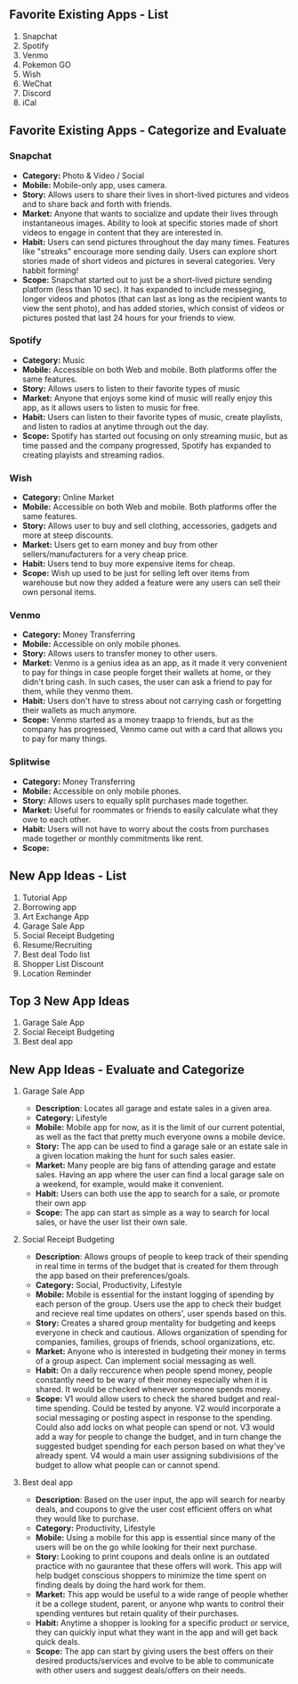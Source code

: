 ## Favorite Existing Apps - List
1. Snapchat
1. Spotify
1. Venmo
1. Pokemon GO
1. Wish
1. WeChat
2. Discord
3. iCal

## Favorite Existing Apps - Categorize and Evaluate
### Snapchat
   - **Category:** Photo & Video / Social 
   - **Mobile:** Mobile-only app, uses camera.
   - **Story:** Allows users to share their lives in short-lived pictures and videos and to share back and forth with friends.
   - **Market:** Anyone that wants to socialize and update their lives through instantaneous images. Ability to look at specific stories made of short videos to engage in content that they are interested in.
   - **Habit:** Users can send pictures throughout the day many times. Features like "streaks" encourage more sending daily. Users can explore short stories made of short videos and pictures in several categories. Very habbit forming!
   - **Scope:** Snapchat started out to just be a short-lived picture sending platform (less than 10 sec). It has expanded to include messeging, longer videos and photos (that can last as long as the recipient wants to view the sent photo), and has added stories, which consist of videos or pictures posted that last 24 hours for your friends to view. 

### Spotify
   - **Category:** Music 
   - **Mobile:** Accessible on both Web and mobile. Both platforms offer the same features.
   - **Story:** Allows users to listen to their favorite types of music
   - **Market:** Anyone that enjoys some kind of music will really enjoy this app, as it allows users to listen to music for free.
   - **Habit:** Users can listen to their favorite types of music, create playlists, and listen to radios at anytime through out the day. 
   - **Scope:** Spotify has started out focusing on only streaming music, but as time passed and the company progressed, Spotify has expanded to creating playists and streaming radios.

### Wish
   - **Category:** Online Market
   - **Mobile:** Accessible on both Web and mobile. Both platforms offer the same features.
   - **Story:** Allows user to buy and sell clothing, accessories, gadgets and more at steep discounts. 
   - **Market:** Users get to earn money and buy from other sellers/manufacturers for a very cheap price.
   - **Habit:** Users tend to buy more expensive items for cheap.
   - **Scope:** Wish up used to be just for selling left over items from warehouse but now they added a feature were any users can sell their own personal items.

### Venmo
   - **Category:** Money Transferring 
   - **Mobile:** Accessible on only mobile phones.
   - **Story:** Allows users to transfer money to other users.
   - **Market:** Venmo is a genius idea as an app, as it made it very convenient to pay for things in case people forget their wallets at home, or they didn't bring cash. In such cases, the user can ask a friend to pay for them, while they venmo them. 
   - **Habit:** Users don't have to stress about not carrying cash or forgetting their wallets as much anymore.
   - **Scope:** Venmo started as a money traapp to friends, but as the company has progressed, Venmo came out with a card that allows you to pay for many things.
  
### Splitwise
   - **Category:** Money Transferring 
   - **Mobile:** Accessible on only mobile phones.
   - **Story:** Allows users to equally split purchases made together.
   - **Market:** Useful for roommates or friends to easily calculate what they owe to each other.
   - **Habit:** Users will not have to worry about the costs from purchases made together or monthly commitments like rent.
   - **Scope:** 

## New App Ideas - List
1. Tutorial App
2. Borrowing app
3. Art Exchange App
4. Garage Sale App
5. Social Receipt Budgeting
6. Resume/Recruiting
7. Best deal Todo list
8. Shopper List Discount
9. Location Reminder

## Top 3 New App Ideas
1. Garage Sale App
2. Social Receipt Budgeting
3. Best deal app

## New App Ideas - Evaluate and Categorize
1. Garage Sale App
   - **Description**: Locates all garage and estate sales in a given area.
   - **Category:** Lifestyle  
   - **Mobile:** Mobile app for now, as it is the limit of our current potential, as well as the fact that pretty much everyone owns a mobile device.
   - **Story:** The app can be used to find a garage sale or an estate sale in a given location making the hunt for such sales easier.
   - **Market:**  Many people are big fans of attending garage and estate sales. Having an app where the user can find a local garage sale on a weekend, for example, would make it convenient.
   - **Habit:** Users can both use the app to search for a sale, or promote their own app 
   - **Scope:** The app can start as simple as a way to search for local sales, or have the user list their own sale.

1. Social Receipt Budgeting
   - **Description**: Allows groups of people to keep track of their spending in real time in terms of the budget that is created for them through the app based on their preferences/goals.
   - **Category:** Social, Productivity, Lifestyle
   - **Mobile:** Mobile is essential for the instant logging of spending by each person of the group. Users use the app to check their budget and recieve real time updates on others', user spends based on this.
   - **Story:** Creates a shared group mentality for budgeting and keeps everyone in check and cautious. Allows organization of spending for companies, families, groups of friends, school organizations, etc.
   - **Market:** Anyone who is interested in budgeting their money in terms of a group aspect. Can implement social messaging as well. 
   - **Habit:** On a daily reccurence when people spend money, people constantly need to be wary of their money especially when it is shared. It would be checked whenever someone spends money.
   - **Scope:** V1 would allow users to check the shared budget and real-time spending. Could be tested by anyone. V2 would incorporate a social messaging or posting aspect in response to the spending. Could also add locks on what people can spend or not. V3 would add a way for people to change the budget, and in turn change the suggested budget spending for each person based on what they've already spent. V4 would a main user assigning subdivisions of the budget to allow what people can or cannot spend.

3. Best deal app
    - **Description**: Based on the user input, the app will search for nearby deals, and coupons to give the user cost efficient offers on what they would like to purchase.
   - **Category:** Productivity, Lifestyle
   - **Mobile:** Using a mobile for this app is essential since many of the users will be on the go while looking for their next purchase. 
   - **Story:** Looking to print coupons and deals online is an outdated practice with no gaurantee that these offers will work. This app will help budget conscious shoppers to minimize the time spent on finding deals by doing the hard work for them.
   - **Market:** This app would be useful to a wide range of people whether it be a college student, parent, or anyone whp wants to control their spending ventures but retain quality of their purchases. 
   - **Habit:** Anytime a shopper is looking for a specific product or service, they can quickly input what they want in the app and will get back quick deals.
   - **Scope:** The app can start by giving users the best offers on their desired products/services and evolve to be able to communicate with other users and suggest deals/offers on their needs. 
